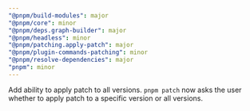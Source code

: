 ```yaml
---
"@pnpm/build-modules": major
"@pnpm/core": minor
"@pnpm/deps.graph-builder": major
"@pnpm/headless": minor
"@pnpm/patching.apply-patch": major
"@pnpm/plugin-commands-patching": minor
"@pnpm/resolve-dependencies": major
"pnpm": minor
---
```


Add ability to apply patch to all versions. `pnpm patch` now asks the user whether to apply patch to a specific version or all versions.
